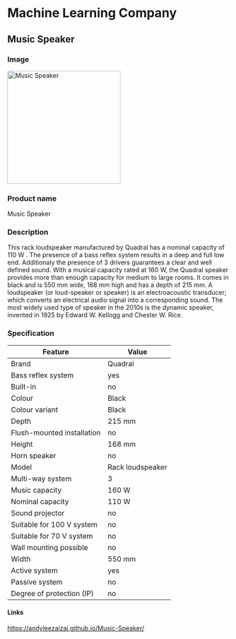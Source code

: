 # Machine Learning Company

## Music Speaker

### Image
<img src="https://i.imgur.com/KWgAaDO.jpg" alt="Music Speaker" width="256" height="256">

### Product name
Music Speaker

### Description
This rack loudspeaker manufactured by Quadral has a nominal capacity of 110 W . The presence of a bass reflex system results in a deep and full low end. Additionaly the presence of 3 drivers guarantees a clear and well defined sound. With a musical capacity rated at 160 W, the Quadral speaker provides more than enough capacity for medium to large rooms. It comes in black and is 550 mm wide, 168 mm high and has a depth of 215 mm. A loudspeaker (or loud-speaker or speaker) is an electroacoustic transducer; which converts an electrical audio signal into a corresponding sound. The most widely used type of speaker in the 2010s is the dynamic speaker, invented in 1925 by Edward W. Kellogg and Chester W. Rice.

### Specification

Feature | Value
------------ | -------------
Brand | Quadral
Bass reflex system | yes
Built-in | no
Colour | Black
Colour variant | Black
Depth | 215 mm
Flush-mounted installation | no
Height | 168 mm
Horn speaker | no
Model | Rack loudspeaker
Multi-way system | 3
Music capacity | 160 W
Nominal capacity | 110 W
Sound projector | no
Suitable for 100 V system | no
Suitable for 70 V system | no
Wall mounting possible | no
Width | 550 mm
Active system | yes
Passive system | no
Degree of protection (IP) | no

#### Links 
https://andyleezaizai.github.io/Music-Speaker/

